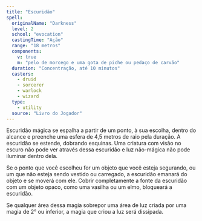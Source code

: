 ```yaml
---
title: "Escuridão"
spell:
  originalName: "Darkness"
  level: 2
  school: "evocation"
  castingTime: "Ação"
  range: "18 metros"
  components:
    v: true
    m: "pelo de morcego e uma gota de piche ou pedaço de carvão"
  duration: "Concentração, até 10 minutos"
  casters:
    - druid
    - sorcerer
    - warlock
    - wizard
  type:
    - utility
  source: "Livro do Jogador"
---
```


Escuridão mágica se espalha a partir de um ponto, à sua escolha, dentro do alcance e preenche uma esfera de 4,5 metros de raio pela duração. A escuridão se estende, dobrando esquinas. Uma criatura com visão no escuro não pode ver através dessa escuridão e luz não-mágica não pode iluminar dentro dela.

Se o ponto que você escolheu for um objeto que você esteja segurando, ou um que não esteja sendo vestido ou carregado, a escuridão emanará do objeto e se moverá com ele. Cobrir completamente a fonte da escuridão com um objeto opaco, como uma vasilha ou um elmo, bloqueará a escuridão.

Se qualquer área dessa magia sobrepor uma área de luz criada por uma magia de 2° ou inferior, a magia que criou a luz será dissipada.
